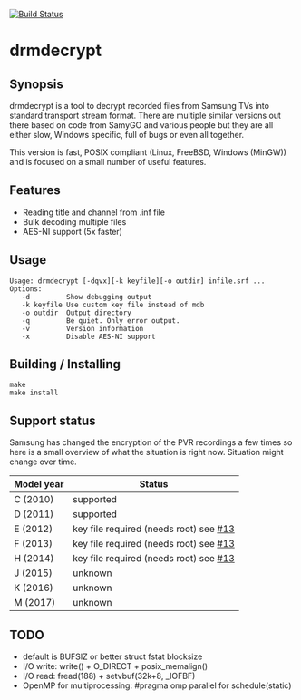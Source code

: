 [![Build Status](https://travis-ci.org/decke/drmdecrypt.svg?branch=master)](https://travis-ci.org/decke/drmdecrypt)

drmdecrypt
==========

## Synopsis

drmdecrypt is a tool to decrypt recorded files from Samsung TVs
into standard transport stream format. There are multiple similar
versions out there based on code from SamyGO and various people
but they are all either slow, Windows specific, full of bugs or
even all together.

This version is fast, POSIX compliant (Linux, FreeBSD, Windows
(MinGW)) and is focused on a small number of useful features.

## Features
- Reading title and channel from .inf file
- Bulk decoding multiple files
- AES-NI support (5x faster)


## Usage

```
Usage: drmdecrypt [-dqvx][-k keyfile][-o outdir] infile.srf ...
Options:
   -d         Show debugging output
   -k keyfile Use custom key file instead of mdb
   -o outdir  Output directory
   -q         Be quiet. Only error output.
   -v         Version information
   -x         Disable AES-NI support
```


## Building / Installing

```
make
make install
```

## Support status

Samsung has changed the encryption of the PVR recordings a few
times so here is a small overview of what the situation is right
now. Situation might change over time.

Model year | Status
---------- | -------
C (2010)   | supported
D (2011)   | supported
E (2012)   | key file required (needs root) see [#13](/../../issues/13)
F (2013)   | key file required (needs root) see [#13](/../../issues/13)
H (2014)   | key file required (needs root) see [#13](/../../issues/13)
J (2015)   | unknown
K (2016)   | unknown
M (2017)   | unknown


## TODO

- default is BUFSIZ or better struct fstat blocksize
- I/O write: write() + O_DIRECT + posix_memalign()
- I/O read: fread(188) + setvbuf(32k+8, _IOFBF)
- OpenMP for multiprocessing: #pragma omp parallel for schedule(static)

